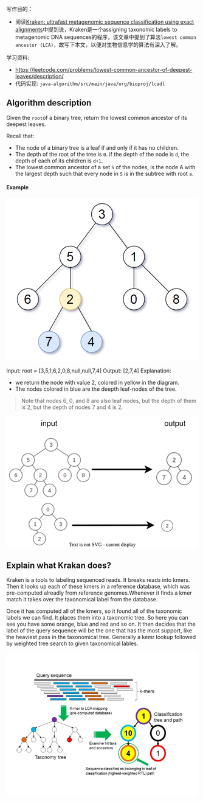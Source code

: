 写作目的：
+ 阅读[Kraken: ultrafast metagenomic sequence classification using exact alignments](https://genomebiology.biomedcentral.com/articles/10.1186/gb-2014-15-3-r46)中提到说，Kraken是一个assigning taxonomic labels to metagenomic DNA sequences的程序，该文章中提到了算法`lowest common ancestor (LCA)`，故写下本文，以便对生物信息学的算法有深入了解。



学习资料:
+ https://leetcode.com/problems/lowest-common-ancestor-of-deepest-leaves/description/
+ 代码实现: `java-algorithm/src/main/java/org/bioproj/lcadl`



## Algorithm description
Given the `root`of a binary tree, return the lowest common ancestor of its deepest leaves.

Recall that:
+ The node of a binary tree is a leaf if and only if it has no children.
+ The depth of the root of the tree is `0`. if the depth of the node is `d`, the depth of each of its children is `d+1`.
+ The lowest common ancestor of a set `S` of the nodes, is the node A with the largest depth such that every node in `S` is in the subtree with root `a`.

#### Example
![](figures/2023-09-24-14-36-46.png  ':size=400')

Input: root = [3,5,1,6,2,0,8,null,null,7,4]
Output: [2,7,4]
Explanation: 
+ we return the node with value 2, colored in yellow in the diagram.
+ The nodes colored  in blue are the deepth leaf-nodes of the tree.

> Note that nodes 6, 0, and 8 are also leaf nodes, but the depth of them is 2, but the depth of nodes 7 and 4 is 2.



![](figures/lcadl.drawio.svg)



## Explain what Krakan does?
Kraken is a tools to labeling sequenced reads. It breaks reads into kmers. Then it looks up each of these kmers in a reference database, which was pre-computed alreadly from reference genomes.Whenever it finds a kmer match it takes over the taxonomical label from the database. 

Once it has computed all of the kmers, so it found all of the taxonomic labels we can find. It places them into a taxonomic tree. So here you can see you have some orange, blue and red and so on. It then decides that the label of the query sequence will be the one that has the most support, like the heaviest pass in the taxonomical tree. Generally a kemr lookup followed by weighted tree search to given taxonomical lables.

![](figures/2023-09-24-20-58-20.png)